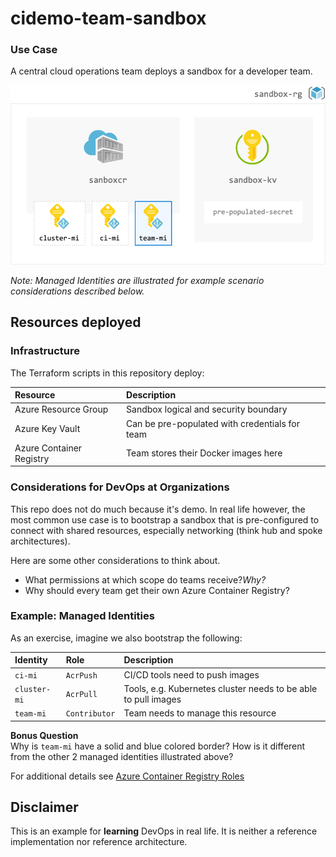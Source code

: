 # cidemo-team-sandbox

### Use Case

A central cloud operations team deploys a sandbox for a developer team. 

<img src="./example-diagram.png" width="540" alt="Example Sandbox">

_Note: Managed Identities are illustrated for example scenario considerations described below._

## Resources deployed

### Infrastructure

The Terraform scripts in this repository deploy:

| Resource | Description |
|:--|:--|
| Azure Resource Group | Sandbox logical and security boundary |
| Azure Key Vault | Can be pre-populated with credentials for team |
| Azure Container Registry | Team stores their Docker images here |

### Considerations for DevOps at Organizations

This repo does not do much because it's  demo. In real life however, the most common use case is to bootstrap a sandbox that is pre-configured to connect with shared resources, especially networking (think hub and spoke architectures).

Here are some other considerations to think about.

- What permissions at which scope do teams receive?_Why?_
- Why should every team get their own Azure Container Registry?
  
### Example: Managed Identities

As an exercise, imagine we also bootstrap the following:

| Identity | Role | Description |
|:--|:--|:--|
| `ci-mi` | `AcrPush` | CI/CD tools need to push images |
| `cluster-mi` | `AcrPull` | Tools, e.g. Kubernetes cluster needs to be able to pull images |
| `team-mi` | `Contributor` | Team needs to manage this resource |

**Bonus Question**  
Why is `team-mi` have a solid and blue colored border? How is it different from the other 2 managed identities illustrated above?

For additional details see [Azure Container Registry Roles](https://docs.microsoft.com/en-us/azure/container-registry/container-registry-roles)

## Disclaimer

This is an example for **learning** DevOps in real life. It is neither a reference implementation nor reference architecture.
